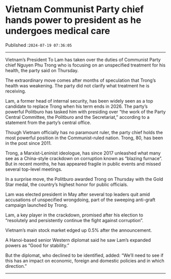 # Vietnam Communist Party chief hands power to president as he undergoes medical care

Published :`2024-07-19 07:36:05`

---

Vietnam’s President To Lam has taken over the duties of Communist Party chief Nguyen Phu Trong who is focusing on an unspecified treatment for his health, the party said on Thursday.

The extraordinary move comes after months of speculation that Trong’s health was weakening. The party did not clarify what treatment he is receiving.

Lam, a former head of internal security, has been widely seen as a top candidate to replace Trong when his term ends in 2026. The party’s powerful Politburo has tasked him with presiding over “the work of the Party Central Committee, the Politburo and the Secretariat,” according to a statement from the party’s central office.

Though Vietnam officially has no paramount ruler, the party chief holds the most powerful position in the Communist-ruled nation. Trong, 80, has been in the post since 2011.

Trong, a Marxist-Leninist ideologue, has since 2017 unleashed what many see as a China-style crackdown on corruption known as “blazing furnace”. But in recent months, he has appeared fragile in public events and missed several top-level meetings.

In a surprise move, the Politburo awarded Trong on Thursday with the Gold Star medal, the country’s highest honor for public officials.

Lam was elected president in May after several top leaders quit amid accusations of unspecified wrongdoing, part of the sweeping anti-graft campaign launched by Trong.

Lam, a key player in the crackdown, promised after his election to “resolutely and persistently continue the fight against corruption”.

Vietnam’s main stock market edged up 0.5% after the announcement.

A Hanoi-based senior Western diplomat said he saw Lam’s expanded powers as “Good for stability.”

But the diplomat, who declined to be identified, added: “We’ll need to see if this has an impact on economic, foreign and domestic policies and in which direction.”

---

